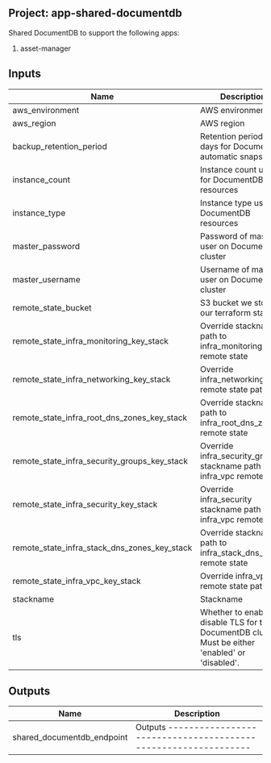 ## Project: app-shared-documentdb

Shared DocumentDB to support the following apps:
  1. asset-manager


## Inputs

| Name | Description | Type | Default | Required |
|------|-------------|:----:|:-----:|:-----:|
| aws_environment | AWS environment | string | - | yes |
| aws_region | AWS region | string | `eu-west-1` | no |
| backup_retention_period | Retention period in days for DocumentDB automatic snapshots | string | `1` | no |
| instance_count | Instance count used for DocumentDB resources | string | `3` | no |
| instance_type | Instance type used for DocumentDB resources | string | `db.r5.large` | no |
| master_password | Password of master user on DocumentDB cluster | string | - | yes |
| master_username | Username of master user on DocumentDB cluster | string | - | yes |
| remote_state_bucket | S3 bucket we store our terraform state in | string | - | yes |
| remote_state_infra_monitoring_key_stack | Override stackname path to infra_monitoring remote state | string | `` | no |
| remote_state_infra_networking_key_stack | Override infra_networking remote state path | string | `` | no |
| remote_state_infra_root_dns_zones_key_stack | Override stackname path to infra_root_dns_zones remote state | string | `` | no |
| remote_state_infra_security_groups_key_stack | Override infra_security_groups stackname path to infra_vpc remote state | string | `` | no |
| remote_state_infra_security_key_stack | Override infra_security stackname path to infra_vpc remote state | string | `` | no |
| remote_state_infra_stack_dns_zones_key_stack | Override stackname path to infra_stack_dns_zones remote state | string | `` | no |
| remote_state_infra_vpc_key_stack | Override infra_vpc remote state path | string | `` | no |
| stackname | Stackname | string | - | yes |
| tls | Whether to enable or disable TLS for the DocumentDB cluster. Must be either 'enabled' or 'disabled'. | string | `disabled` | no |

## Outputs

| Name | Description |
|------|-------------|
| shared_documentdb_endpoint | Outputs -------------------------------------------------------------- |

